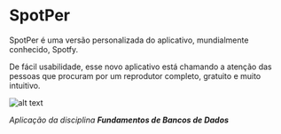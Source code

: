 # SpotPer

SpotPer é uma versão personalizada do aplicativo, mundialmente conhecido, Spotfy.

De fácil usabilidade, esse novo aplicativo está chamando a atenção das pessoas que procuram por um reprodutor completo, gratuito e muito intuitivo.

![alt text](https://raw.githubusercontent.com/dqrtec/FBD/master/final.jpg "Modelo Conceitual")


_Aplicação da disciplina **Fundamentos de Bancos de Dados**_
